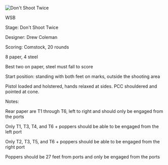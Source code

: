 ![Don't Shoot Twice](https://github.com/bagellord/USPSA-Stages/blob/master/16-20%20rounds/Don't%20Shoot%20Twice%20-%2020%20rounds%20-%20Comstock/Don't%20shoot%20twice.png)

WSB

Stage: Don't Shoot Twice

Designer: Drew Coleman

Scoring: Comstock, 20 rounds

8 paper, 4 steel

Best two on paper, steel must fall to score

Start position: standing with both feet on marks, outside the shooting area

Pistol loaded and holstered, hands relaxed at sides. PCC shouldered and pointed at cone.

Notes:

Rear paper are T1 through T6, left to right and should only be engaged from the ports

Only T1, T3, T4, and T6 + poppers should be able to be engaged from the left port

Only T2, T3, T5, and T6 + poppers should be able to be engaged from the right port

Poppers should be 27 feet from ports and only be engaged from the ports
